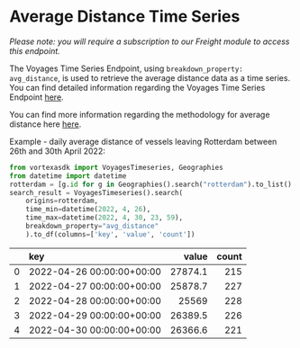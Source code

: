 # Average Distance Time Series

_Please note: you will require a subscription to our Freight module to access this endpoint._

The Voyages Time Series Endpoint, using `breakdown_property: avg_distance`, is used to retrieve the average distance data as a time series. You can find detailed information regarding the Voyages Time Series Endpoint [here](/python-sdk/endpoints/voyages_timeseries).

You can find more information regarding the methodology for average distance here [here](https://docs.vortexa.com/reference/intro-freight-metrics).

Example - daily average distance of vessels leaving Rotterdam between 26th and 30th April 2022:

```python
from vortexasdk import VoyagesTimeseries, Geographies
from datetime import datetime
rotterdam = [g.id for g in Geographies().search("rotterdam").to_list() if "port" in g.layer]
search_result = VoyagesTimeseries().search(
    origins=rotterdam,
    time_min=datetime(2022, 4, 26),
    time_max=datetime(2022, 4, 30, 23, 59),
    breakdown_property="avg_distance"
    ).to_df(columns=['key', 'value', 'count'])

```

|     | key                       |   value | count |
| --: | :------------------------ | ------: | ----: |
|   0 | 2022-04-26 00:00:00+00:00 | 27874.1 |   215 |
|   1 | 2022-04-27 00:00:00+00:00 | 25878.7 |   227 |
|   2 | 2022-04-28 00:00:00+00:00 |   25569 |   228 |
|   3 | 2022-04-29 00:00:00+00:00 | 26389.5 |   226 |
|   4 | 2022-04-30 00:00:00+00:00 | 26366.6 |   221 |

```

```
